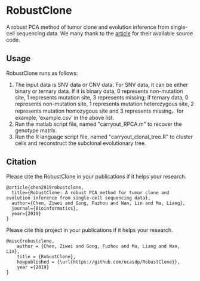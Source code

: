 # RobustClone
A robust PCA method of tumor clone and evolution inference from single-cell sequencing data. We many thank to the [article](http://arxiv.org/abs/1109.0367) for their available source code.

## Usage
RobustClone runs as follows: 
1. The input data is SNV data or CNV data. For SNV data, it can be either binary or ternary data. If it is binary data, 0 represents non-mutation site, 1 represents mutation site, 3 represents missing; if ternary data, 0 represents non-mutation site, 1 represents mutation heterozygous site, 2 represents mutation homozygous site and 3 represents missing，for example, ‘example.csv’ in the above list. 
2. Run the matlab script file, named "carryout_RPCA.m" to recover the genotype matrix.
3. Run the R language script file, named "carryout_clonal_tree.R" to cluster cells and reconstruct the subclonal evolutionary tree.

## Citation
Please cite the RobustClone in your publications if it helps your research.
```
@article{chen2019robustclone,
  title={RobustClone: A robust PCA method for tumor clone and evolution inference from single-cell sequencing data},
  author={Chen, Ziwei and Gong, Fuzhou and Wan, Lin and Ma, Liang},
  journal={Bioinformatics},
  year={2019}
}

```
Please cite this project in your publications if it helps your research.
```
@misc{robustclone,
    author = {Chen, Ziwei and Gong, Fuzhou and Ma, Liang and Wan, Lin},
    title = {RobustClone},
    howpublished = {\url{https://github.com/ucasdp/RobustClone}},
    year ={2019}
}
```

